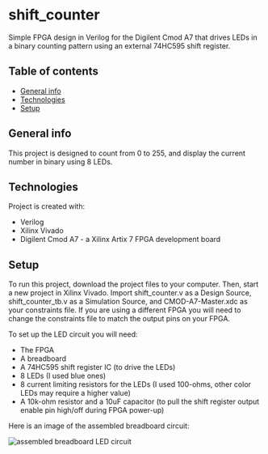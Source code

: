 # shift_counter
Simple FPGA design in Verilog for the Digilent Cmod A7 that drives LEDs in a binary counting pattern using an external 74HC595 shift register.

## Table of contents
* [General info](#general-info)
* [Technologies](#technologies)
* [Setup](#setup)

## General info
This project is designed to count from 0 to 255, and display the current number in binary using 8 LEDs.
	
## Technologies
Project is created with:
* Verilog
* Xilinx Vivado
* Digilent Cmod A7 - a Xilinx Artix 7 FPGA development board
	
## Setup
To run this project, download the project files to your computer. Then, start a new project in Xilinx Vivado. Import shift_counter.v as a Design Source, shift_counter_tb.v as a Simulation Source, and CMOD-A7-Master.xdc as your constraints file. If you are using a different FPGA you will need to change the constraints file to match the output pins on your FPGA.

To set up the LED circuit you will need:
* The FPGA
* A breadboard
* A 74HC595 shift register IC (to drive the LEDs)
* 8 LEDs (I used blue ones)
* 8 current limiting resistors for the LEDs (I used 100-ohms, other color LEDs may require a higher value)
* A 10k-ohm resistor and a 10uF capacitor (to pull the shift register output enable pin high/off during FPGA power-up)

Here is an image of the assembled breadboard circuit:

![assembled breadboard LED circuit](https://github.com/Jake-Rice/shift_counter/blob/main/shift_counter%20breadboard.png)
